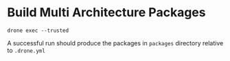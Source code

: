 # Build Multi Architecture Packages

```shell
drone exec --trusted
```

A successful run should produce the packages in `packages` directory relative to `.drone.yml`

